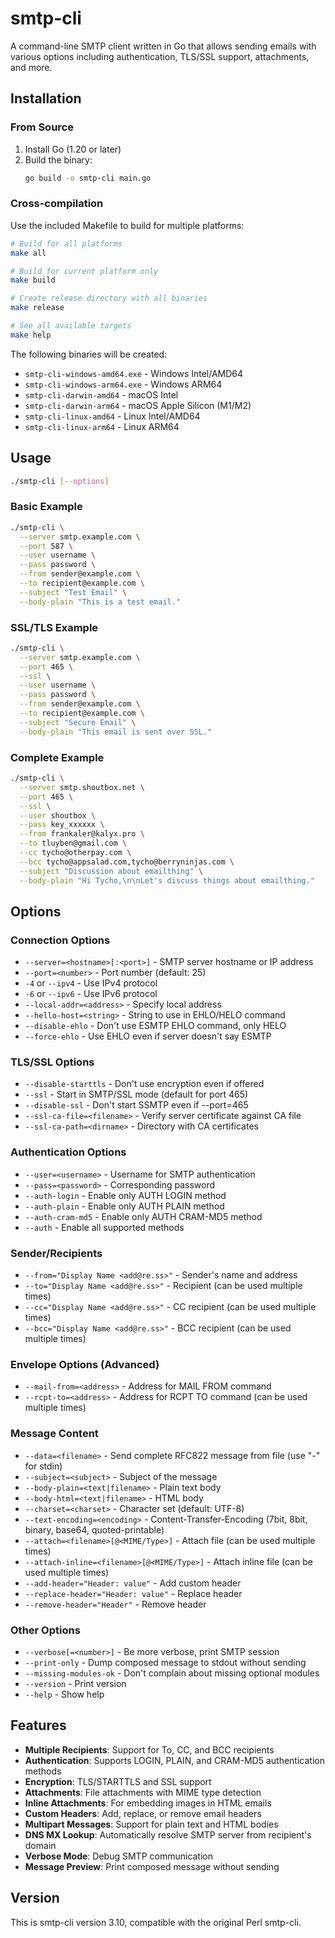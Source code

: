 # smtp-cli

A command-line SMTP client written in Go that allows sending emails with various options including authentication, TLS/SSL support, attachments, and more.

## Installation

### From Source

1. Install Go (1.20 or later)
2. Build the binary:
   ```bash
   go build -o smtp-cli main.go
   ```

### Cross-compilation

Use the included Makefile to build for multiple platforms:

```bash
# Build for all platforms
make all

# Build for current platform only
make build

# Create release directory with all binaries
make release

# See all available targets
make help
```

The following binaries will be created:
- `smtp-cli-windows-amd64.exe` - Windows Intel/AMD64
- `smtp-cli-windows-arm64.exe` - Windows ARM64
- `smtp-cli-darwin-amd64` - macOS Intel
- `smtp-cli-darwin-arm64` - macOS Apple Silicon (M1/M2)
- `smtp-cli-linux-amd64` - Linux Intel/AMD64
- `smtp-cli-linux-arm64` - Linux ARM64

## Usage

```bash
./smtp-cli [--options]
```

### Basic Example

```bash
./smtp-cli \
  --server smtp.example.com \
  --port 587 \
  --user username \
  --pass password \
  --from sender@example.com \
  --to recipient@example.com \
  --subject "Test Email" \
  --body-plain "This is a test email."
```

### SSL/TLS Example

```bash
./smtp-cli \
  --server smtp.example.com \
  --port 465 \
  --ssl \
  --user username \
  --pass password \
  --from sender@example.com \
  --to recipient@example.com \
  --subject "Secure Email" \
  --body-plain "This email is sent over SSL."
```

### Complete Example

```bash
./smtp-cli \
  --server smtp.shoutbox.net \
  --port 465 \
  --ssl \
  --user shoutbox \
  --pass key_xxxxxx \
  --from frankaler@kalyx.pro \
  --to tluyben@gmail.com \
  --cc tycho@otherpay.com \
  --bcc tycho@appsalad.com,tycho@berryninjas.com \
  --subject "Discussion about emailthing" \
  --body-plain "Hi Tycho,\n\nLet's discuss things about emailthing."
```

## Options

### Connection Options
- `--server=<hostname>[:<port>]` - SMTP server hostname or IP address
- `--port=<number>` - Port number (default: 25)
- `-4` or `--ipv4` - Use IPv4 protocol
- `-6` or `--ipv6` - Use IPv6 protocol
- `--local-addr=<address>` - Specify local address
- `--hello-host=<string>` - String to use in EHLO/HELO command
- `--disable-ehlo` - Don't use ESMTP EHLO command, only HELO
- `--force-ehlo` - Use EHLO even if server doesn't say ESMTP

### TLS/SSL Options
- `--disable-starttls` - Don't use encryption even if offered
- `--ssl` - Start in SMTP/SSL mode (default for port 465)
- `--disable-ssl` - Don't start SSMTP even if --port=465
- `--ssl-ca-file=<filename>` - Verify server certificate against CA file
- `--ssl-ca-path=<dirname>` - Directory with CA certificates

### Authentication Options
- `--user=<username>` - Username for SMTP authentication
- `--pass=<password>` - Corresponding password
- `--auth-login` - Enable only AUTH LOGIN method
- `--auth-plain` - Enable only AUTH PLAIN method
- `--auth-cram-md5` - Enable only AUTH CRAM-MD5 method
- `--auth` - Enable all supported methods

### Sender/Recipients
- `--from="Display Name <add@re.ss>"` - Sender's name and address
- `--to="Display Name <add@re.ss>"` - Recipient (can be used multiple times)
- `--cc="Display Name <add@re.ss>"` - CC recipient (can be used multiple times)
- `--bcc="Display Name <add@re.ss>"` - BCC recipient (can be used multiple times)

### Envelope Options (Advanced)
- `--mail-from=<address>` - Address for MAIL FROM command
- `--rcpt-to=<address>` - Address for RCPT TO command (can be used multiple times)

### Message Content
- `--data=<filename>` - Send complete RFC822 message from file (use "-" for stdin)
- `--subject=<subject>` - Subject of the message
- `--body-plain=<text|filename>` - Plain text body
- `--body-html=<text|filename>` - HTML body
- `--charset=<charset>` - Character set (default: UTF-8)
- `--text-encoding=<encoding>` - Content-Transfer-Encoding (7bit, 8bit, binary, base64, quoted-printable)
- `--attach=<filename>[@<MIME/Type>]` - Attach file (can be used multiple times)
- `--attach-inline=<filename>[@<MIME/Type>]` - Attach inline file (can be used multiple times)
- `--add-header="Header: value"` - Add custom header
- `--replace-header="Header: value"` - Replace header
- `--remove-header="Header"` - Remove header

### Other Options
- `--verbose[=<number>]` - Be more verbose, print SMTP session
- `--print-only` - Dump composed message to stdout without sending
- `--missing-modules-ok` - Don't complain about missing optional modules
- `--version` - Print version
- `--help` - Show help

## Features

- **Multiple Recipients**: Support for To, CC, and BCC recipients
- **Authentication**: Supports LOGIN, PLAIN, and CRAM-MD5 authentication methods
- **Encryption**: TLS/STARTTLS and SSL support
- **Attachments**: File attachments with MIME type detection
- **Inline Attachments**: For embedding images in HTML emails
- **Custom Headers**: Add, replace, or remove email headers
- **Multipart Messages**: Support for plain text and HTML bodies
- **DNS MX Lookup**: Automatically resolve SMTP server from recipient's domain
- **Verbose Mode**: Debug SMTP communication
- **Message Preview**: Print composed message without sending

## Version

This is smtp-cli version 3.10, compatible with the original Perl smtp-cli.